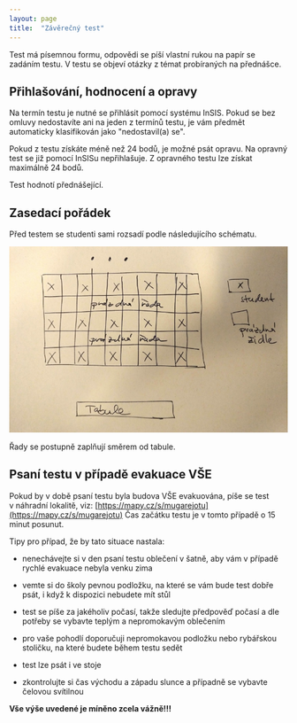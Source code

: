 ```yaml
---
layout: page
title:  "Závěrečný test"
---
```


Test má písemnou formu, odpovědi se píší vlastní rukou na papír se
zadáním testu. V testu se objeví otázky z témat probíraných na
přednášce.

## Přihlašování, hodnocení a opravy

Na termín testu je nutné se přihlásit pomocí systému InSIS. Pokud se
bez omluvy nedostavíte ani na jeden z termínů testu, je vám předmět
automaticky klasifikován jako "nedostavil(a) se".

Pokud z testu získáte méně než 24 bodů, je možné psát opravu. Na
opravný test se již pomocí InSISu nepřihlašuje. Z opravného testu lze
získat maximálně 24 bodů.

Test hodnotí přednášející.

## Zasedací pořádek

Před testem se studenti sami rozsadí podle následujícího schématu.

![Zasedací pořádek](../../images/seating-layout.jpg)

Řady se postupně zaplňují směrem od tabule.

## Psaní testu v případě evakuace VŠE

Pokud by v době psaní testu byla budova VŠE evakuována, píše se test
v náhradní lokalitě, viz: [https://mapy.cz/s/mugarejotu](https://mapy.cz/s/mugarejotu) Čas začátku
testu je v tomto případě o 15 minut posunut.

Tipy pro případ, že by tato situace nastala:

* nenechávejte si v den psaní testu oblečení v šatně, aby vám
  v případě rychlé evakuace nebyla venku zima

* vemte si do školy pevnou podložku, na které se vám bude test dobře
  psát, i když k dispozici nebudete mít stůl

* test se píše za jakéholiv počasí, takže sledujte předpověď počasí a
  dle potřeby se vybavte teplým a nepromokavým oblečením

* pro vaše pohodlí doporučuji nepromokavou podložku nebo rybářskou
  stoličku, na které budete během testu sedět

* test lze psát i ve stoje

* zkontrolujte si čas východu a západu slunce a případně se vybavte
  čelovou svítilnou

**Vše výše uvedené je míněno zcela vážně!!!**
